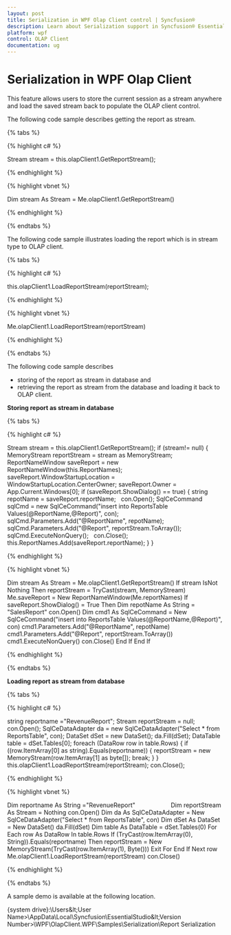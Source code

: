```yaml
---
layout: post
title: Serialization in WPF Olap Client control | Syncfusion®
description: Learn about Serialization support in Syncfusion® Essential Studio® WPF Olap Client control, its elements and more details.
platform: wpf
control: OLAP Client
documentation: ug
---
```


# Serialization in WPF Olap Client

This feature allows users to store the current session as a stream anywhere and load the saved stream back to populate the OLAP client control.

The following code sample describes getting the report as stream.

{% tabs %}

{% highlight c# %}   

Stream stream = this.olapClient1.GetReportStream();

{% endhighlight %}

{% highlight vbnet %} 

Dim stream As Stream = Me.olapClient1.GetReportStream()

{% endhighlight %} 

{% endtabs %}

The following code sample illustrates loading the report which is in stream type to OLAP client.

{% tabs %}

{% highlight c# %}  

this.olapClient1.LoadReportStream(reportStream);

{% endhighlight %}

{% highlight vbnet %} 

Me.olapClient1.LoadReportStream(reportStream)

{% endhighlight %}
 
{% endtabs %}

The following code sample describes

 * storing of the report as stream in database and 
 * retrieving the report as stream from the database and loading it back to OLAP client.

**Storing report as stream in database**

{% tabs %}

{% highlight c# %}  
    
Stream stream = this.olapClient1.GetReportStream();
if (stream!= null)
{
    MemoryStream reportStream = stream as MemoryStream;
    ReportNameWindow saveReport = new ReportNameWindow(this.ReportNames);
    saveReport.WindowStartupLocation = WindowStartupLocation.CenterOwner;
    saveReport.Owner = App.Current.Windows[0];
    if (saveReport.ShowDialog() == true)
    {
        string repotName = saveReport.reportName;
        con.Open();
        SqlCeCommand sqlCmd = new SqlCeCommand("insert into ReportsTable Values(@ReportName,@Report)", con);
        sqlCmd.Parameters.Add("@ReportName", repotName);
        sqlCmd.Parameters.Add("@Report", reportStream.ToArray());
        sqlCmd.ExecuteNonQuery();
        con.Close();
        this.ReportNames.Add(saveReport.reportName);
    }
}

{% endhighlight %}

{% highlight vbnet %} 
  
Dim stream As Stream = Me.olapClient1.GetReportStream()
If stream IsNot Nothing Then
    reportStream = TryCast(stream, MemoryStream)
    Me.saveReport = New ReportNameWindow(Me.reportNames)
    If saveReport.ShowDialog() = True Then
        Dim repotName As String = "SalesReport"
        con.Open()
        Dim cmd1 As SqlCeCommand = New SqlCeCommand("insert into ReportsTable Values(@ReportName,@Report)", con)
        cmd1.Parameters.Add("@ReportName", repotName)
        cmd1.Parameters.Add("@Report", reportStream.ToArray())
        cmd1.ExecuteNonQuery()
        con.Close()
    End If
End If

{% endhighlight %}

{% endtabs %}

**Loading report as stream from database**

{% tabs %}

{% highlight c# %} 

string reportname ="RevenueReport";
Stream reportStream = null;
con.Open();
SqlCeDataAdapter da = new SqlCeDataAdapter("Select * from ReportsTable", con);
DataSet dSet = new DataSet();
da.Fill(dSet);
DataTable table = dSet.Tables[0];
foreach (DataRow row in table.Rows)
{
    if ((row.ItemArray[0] as string).Equals(reportname))
    {
        reportStream = new MemoryStream(row.ItemArray[1] as byte[]);
        break;
    }
} 
this.olapClient1.LoadReportStream(reportStream);
con.Close();

{% endhighlight %} 

{% highlight vbnet %} 

Dim reportname As String ="RevenueReport"                    
Dim reportStream As Stream = Nothing
con.Open()
Dim da As SqlCeDataAdapter = New SqlCeDataAdapter("Select * from ReportsTable", con)
Dim dSet As DataSet = New DataSet()
da.Fill(dSet)
Dim table As DataTable = dSet.Tables(0)
For Each row As DataRow In table.Rows
    If (TryCast(row.ItemArray(0), String)).Equals(reportname) Then
        reportStream = New MemoryStream(TryCast(row.ItemArray(1), Byte()))
Exit For
End If
Next row
Me.olapClient1.LoadReportStream(reportStream)
con.Close()

{% endhighlight %} 

{% endtabs %}

A sample demo is available at the following location.

{system drive}:\Users\&lt;User Name&gt;\AppData\Local\Syncfusion\EssentialStudio\&lt;Version Number&gt;\WPF\OlapClient.WPF\Samples\Serialization\Report Serialization
